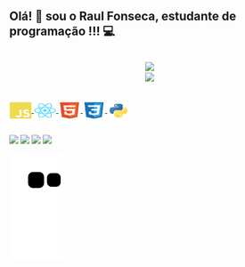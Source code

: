 
  
  ## Olá! 👋 sou o Raul Fonseca, estudante de programação !!! 💻

<br>

<div align="center">
  <a href="https://github.com/gitrxDev/">
  <img height="180em" src="https://github-readme-stats.vercel.app/api?username=gitrxDev&show_icons=true&theme=dracula&include_all_commits=true&count_private=true"/><br>
  <img width="300em" src="https://github-readme-stats.vercel.app/api/top-langs/?username=gitrxDev&layout=compact&langs_count=7&theme=dracula"/>
</div><br>                     
  
<div style="display: inline_block"><br>
  <img align="center" alt="Rafa-Js" height="30" width="40" src="https://raw.githubusercontent.com/devicons/devicon/master/icons/javascript/javascript-plain.svg">
   <img align="center" alt="Rafa-React" height="30" width="40" src="https://raw.githubusercontent.com/devicons/devicon/master/icons/react/react-original.svg">
  <img align="center" alt="HTML" height="30" width="40" src="https://raw.githubusercontent.com/devicons/devicon/master/icons/html5/html5-original.svg">
  <img align="center" alt="CSS" height="30" width="40" src="https://raw.githubusercontent.com/devicons/devicon/master/icons/css3/css3-original.svg">
  <img align="center" alt="Python" height="30" width="40" src="https://raw.githubusercontent.com/devicons/devicon/master/icons/python/python-original.svg">
</div>

  ##  
 
 <div> 
  <a href="https://www.facebook.com/profile.php?id=100071557791440" target="_blank"><img src="https://img.shields.io/badge/Facebook-1877F2?style=for-the-badge&logo=facebook&logoColor=white" target="_blank"></a>
  <a href="https://www.linkedin.com/in/raul-fonseca-214740216/" target="_blank"><img src="https://img.shields.io/badge/LinkedIn-0077B5?style=for-the-badge&logo=linkedin&logoColor=white" target="_blank"></a>
 	<a href="mailto:raul.fonsecamd@gmail.com" target="_blank"><img src="https://img.shields.io/badge/Gmail-D14836?style=for-the-badge&logo=gmail&logoColor=white" target="_blank"></a>
  <a href="https://wa.me/5541984762570" target="_blank"><img src="https://img.shields.io/badge/WhatsApp-25D366?style=for-the-badge&logo=whatsapp&logoColor=white"></a>
  
 
  ![Snake animation](https://github.com/rafaballerini/rafaballerini/blob/output/github-contribution-grid-snake.svg)
 
</div>
  </div> 


